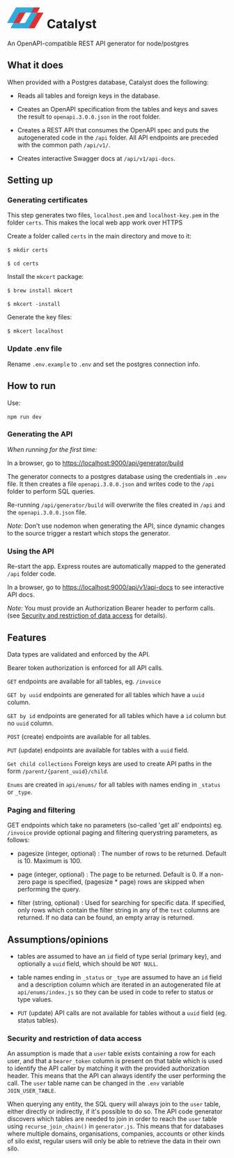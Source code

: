 # ![Catalyst](logo.svg) Catalyst

An OpenAPI-compatible REST API generator for node/postgres

## What it does

When provided with a Postgres database, Catalyst does the following:

- Reads all tables and foreign keys in the database.

- Creates an OpenAPI specification from the tables and keys and saves the result to `openapi.3.0.0.json` in the root folder.

- Creates a REST API that consumes the OpenAPI spec and puts the autogenerated code in the `/api` folder. All API endpoints are preceded with the common path `/api/v1/`.

- Creates interactive Swagger docs at `/api/v1/api-docs`.

## Setting up
### Generating certificates

This step generates two files, `localhost.pem` and `localhost-key.pem` in the folder `certs`.
This makes the local web app work over HTTPS

Create a folder called `certs` in the main directory and move to it:

`$ mkdir certs`

`$ cd certs`

Install the `mkcert` package:

`$ brew install mkcert`

`$ mkcert -install`

Generate the key files:

`$ mkcert localhost`


### Update .env file

Rename `.env.example` to `.env` and set the postgres connection info.

## How to run

Use: 

`npm run dev`

### Generating the API 

*When running for the first time:*

In a browser, go to [https://localhost:9000/api/generator/build](https://localhost:9000/api/generator/build)

The generator connects to a postgres database using the credentials in `.env` file.
It then creates a file `openapi.3.0.0.json` and writes code to the `/api` folder to perform SQL queries.

Re-running `/api/generator/build` will overwrite the files created in `/api` and the `openapi.3.0.0.json` file.

*Note:* Don't use nodemon when generating the API, since dynamic changes to the source trigger a restart which stops the generator.


### Using the API 

Re-start the app. Express routes are automatically mapped to the generated `/api` folder code.

In a browser, go to  [https://localhost:9000/api/v1/api-docs](https://localhost:9000/api/v1/api-docs) to see interactive API docs.

*Note:* You must provide an Authorization Bearer header to perform calls. (see [Security and restriction of data access](#security-and-restriction-of-data-access) for details).


## Features

Data types are validated and enforced by the API.

Bearer token authorization is enforced for all API calls.

`GET` endpoints are available for all tables, eg. `/invoice`

`GET by uuid` endpoints are generated for all tables which have a `uuid` column. 

`GET by id` endpoints are generated for all tables which have a `id` column but no `uuid` column.

`POST` (create) endpoints are available for all tables.

`PUT` (update) endpoints are available for tables with a `uuid` field.

`Get child collections` Foreign keys are used to create API paths in the form `/parent/{parent_uuid}/child`.

`Enums` are created in `api/enums/` for all tables with names ending in `_status` or `_type`.

### Paging and filtering

GET endpoints which take no parameters (so-called 'get all' endpoints) eg. `/invoice` provide optional paging and filtering querystring parameters, as follows:

- pagesize (integer, optional) : The number of rows to be returned. Default is 10. Maximum is 100.

- page (integer, optional) : The page to be returned. Default is 0. If a non-zero page is specified, (pagesize * page) rows are skipped when performing the query.

- filter (string, optional) : Used for searching for specific data. If specified, only rows which contain the filter string in any of the `text` columns are returned. If no data can be found, an empty array is returned.



## Assumptions/opinions

- tables are assumed to have an `id` field of type serial (primary key), 
and optionally a `uuid` field, which should be `NOT NULL`.

- table names ending in `_status` or `_type` are assumed to have an `id` field and a description column which are iterated in an autogenerated file at `api/enums/index.js` so they can be used in code to refer to status or type values.

- `PUT` (update) API calls are not available for tables without a `uuid` field (eg. status tables).

### Security and restriction of data access

An assumption is made that a `user` table exists containing a row for each user, and that a `bearer_token` column is present on that table which is used to identify the API caller by matching it with the provided authorization header. This means that the API can always identify the user performing the call. The `user` table name can be changed in the `.env` variable `JOIN_USER_TABLE`.

When querying any entity, the SQL query will always join to the `user` table, either directly or indirectly, if it's possible to do so. The API code generator discovers which tables are needed to join in order to reach the `user` table using `recurse_join_chain()` in `generator.js`. This means that for databases where multiple domains, organisations, companies, accounts or other kinds of silo exist, regular users will only be able to retrieve the data in their own silo.
